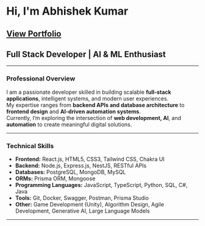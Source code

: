 # Hi, I'm Abhishek Kumar 
## [View Portfolio](https://abhi13.vercel.app/)

## Full Stack Developer | AI & ML Enthusiast 

---

###  Professional Overview

I am a passionate developer skilled in building scalable **full-stack applications**, intelligent systems, and modern user experiences.  
My expertise ranges from **backend APIs and database architecture** to **frontend design** and **AI-driven automation systems**.  
Currently, I’m exploring the intersection of **web development, AI**, and **automation** to create meaningful digital solutions.

---

###  Technical Skills

- **Frontend:** React.js, HTML5, CSS3, Tailwind CSS, Chakra UI  
- **Backend:** Node.js, Express.js, NestJS, RESTful APIs  
- **Databases:** PostgreSQL, MongoDB, MySQL  
- **ORMs:** Prisma ORM, Mongoose  
- **Programming Languages:** JavaScript, TypeScript, Python, SQL, C#, Java  
- **Tools:** Git, Docker, Swagger, Postman, Prisma Studio    
- **Other:** Game Development (Unity), Algorithm Design, Agile Development, Generative AI, Large Language Models  

---


